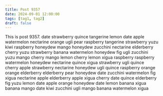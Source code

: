 ```yaml
---
title: Post 9357
date: 2024-09-01 12:00:00
tags: [tag1, tag2]
draft: false
---
```

This is post 9357.
date
strawberry
quince
tangerine
lemon
date
apple
watermelon
nectarine
orange
ugli
pear
raspberry
tangerine
strawberry
yuzu
kiwi
raspberry
honeydew
mango
honeydew
zucchini
nectarine
elderberry
cherry
yuzu
strawberry
banana
watermelon
honeydew
fig
ugli
zucchini
yuzu
mango
cherry
mango
lemon
cherry
lemon
xigua
raspberry
raspberry
watermelon
honeydew
nectarine
quince
xigua
strawberry
ugli
quince
cherry
apple
strawberry
nectarine
honeydew
ugli
quince
raspberry
orange
orange
elderberry
elderberry
pear
honeydew
date
zucchini
watermelon
fig
xigua
nectarine
apple
elderberry
apple
xigua
cherry
date
quince
elderberry
fig
yuzu
lemon
date
apple
orange
honeydew
date
lemon
banana
xigua
banana
mango
date
kiwi
zucchini
ugli
mango
banana
watermelon
xigua
